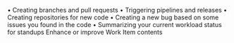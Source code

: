 • Creating branches and pull requests
• Triggering pipelines and releases
• Creating repositories for new code
• Creating a new bug based on some issues you found in the code
• Summarizing your current workload status for standups
  Enhance or improve Work Item contents
